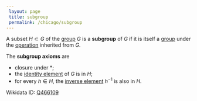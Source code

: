 ```yaml
---
 layout: page
 title: subgroup
 permalink: /chicago/subgroup
---
```

A subset $H\subset G$ of the [group](https://mathgloss.github.io/MathGloss/chicago/group) $G$ is a **subgroup** of $G$ if it is itself a [group](https://mathgloss.github.io/MathGloss/chicago/group) under the [operation](https://mathgloss.github.io/MathGloss/chicago/binary_operation) inherited from $G$.

The **subgroup axioms** are
- closure under $*$;
- the [identity element](https://mathgloss.github.io/MathGloss/chicago/identity_element) of $G$ is in $H$;
- for every $h\in H$, the [inverse element](https://mathgloss.github.io/MathGloss/chicago/inverse_element) $h^{-1}$ is also in $H$. 

Wikidata ID: [Q466109](https://www.wikidata.org/wiki/Q466109)